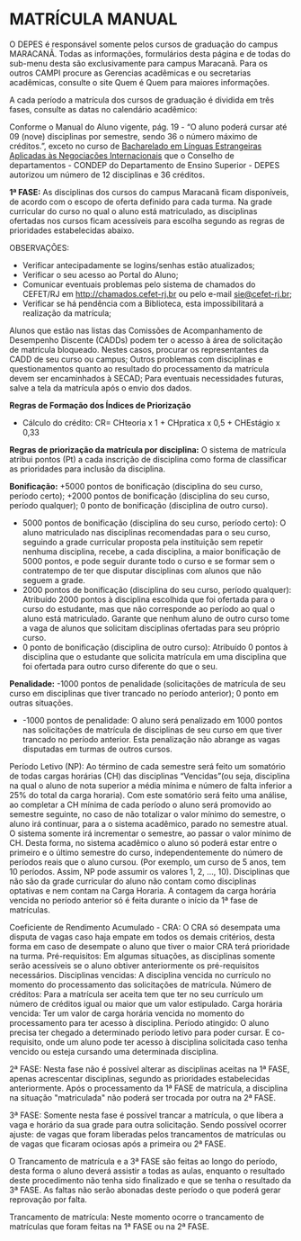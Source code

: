 # MATRÍCULA MANUAL

O DEPES é responsável somente pelos cursos de graduação do campus MARACANÃ. Todas as informações, formulários desta página e de todas do sub-menu desta são exclusivamente para campus Maracanã. Para os outros CAMPI procure as Gerencias acadêmicas e ou secretarias acadêmicas, consulte o site Quem é Quem para maiores informações.

A cada período a matrícula dos cursos de graduação é dividida em três fases, consulte as datas no calendário acadêmico:

Conforme o Manual do Aluno vigente, pág. 19 - “O aluno poderá cursar até 09 (nove) disciplinas por semestre, sendo 36 o número máximo de créditos.”, exceto no curso de [Bacharelado em Línguas Estrangeiras Aplicadas às Negociações Internacionais](https://www.cefet-rj.br/index.php/bacharelado-em-linguas-estrangeiras-aplicadas-as-negociacoes-internacionais) que o Conselho de departamentos - CONDEP do Departamento de Ensino Superior - DEPES autorizou um número de 12 disciplinas e 36 créditos.

**1ª FASE:** As disciplinas dos cursos do campus Maracanã ficam disponíveis, de acordo com o escopo de oferta definido para cada turma. Na grade curricular do curso no qual o aluno está matriculado, as disciplinas ofertadas nos cursos ficam acessíveis para escolha segundo as regras de prioridades estabelecidas abaixo.

OBSERVAÇÕES:

- Verificar antecipadamente se logins/senhas estão atualizados;
- Verificar o seu acesso ao Portal do Aluno;
- Comunicar eventuais problemas pelo sistema de chamados do CEFET/RJ em http://chamados.cefet-rj.br ou pelo e-mail sie@cefet-rj.br;
- Verificar se há pendência com a Biblioteca, esta impossibilitará a realização da matrícula;

Alunos que estão nas listas das Comissões de Acompanhamento de Desempenho Discente (CADDs) podem ter o acesso à área de solicitação de matrícula bloqueado. Nestes casos, procurar os representantes da CADD de seu curso ou campus;
Outros problemas com disciplinas e questionamentos quanto ao resultado do processamento da matrícula devem ser encaminhados à SECAD;
Para eventuais necessidades futuras, salve a tela da matrícula após o envio dos dados.

**Regras de Formação dos Índices de Priorização**

- Cálculo do crédito: CR= CHteoria x 1 + CHpratica x 0,5 + CHEstágio x 0,33

**Regras de priorização da matrícula por disciplina:** O sistema de matrícula atribui pontos (Pt) a cada inscrição de disciplina como forma de classificar as prioridades para inclusão da disciplina.

**Bonificação:** +5000 pontos de bonificação (disciplina do seu curso, período certo); +2000 pontos de bonificação (disciplina do seu curso, período qualquer); 0 ponto de bonificação (disciplina de outro curso).

- 5000 pontos de bonificação (disciplina do seu curso, período certo): O aluno matriculado nas disciplinas recomendadas para o seu curso, seguindo a grade curricular proposta pela instituição sem repetir nenhuma disciplina, recebe, a cada disciplina, a maior bonificação de 5000 pontos, e pode seguir durante todo o curso e se formar sem o contratempo de ter que disputar disciplinas com alunos que não seguem a grade.
- 2000 pontos de bonificação (disciplina do seu curso, período qualquer): Atribuído 2000 pontos à disciplina escolhida que foi ofertada para o curso do estudante, mas que não corresponde ao período ao qual o aluno está matriculado. Garante que nenhum aluno de outro curso tome a vaga de alunos que solicitam disciplinas ofertadas para seu próprio curso.
- 0 ponto de bonificação (disciplina de outro curso): Atribuído 0 pontos à disciplina que o estudante que solicita matrícula em uma disciplina que foi ofertada para outro curso diferente do que o seu.
 
**Penalidade:** -1000 pontos de penalidade (solicitações de matrícula de seu curso em disciplinas que tiver trancado no período anterior); 0 ponto em outras situações.

- -1000 pontos de penalidade: O aluno será penalizado em 1000 pontos nas solicitações de matrícula de disciplinas de seu curso em que tiver trancado no período anterior. Esta penalização não abrange as vagas disputadas em turmas de outros cursos.
 

Período Letivo (NP): Ao término de cada semestre será feito um somatório de todas cargas horárias (CH) das disciplinas “Vencidas”(ou seja, disciplina na qual o aluno de nota superior a média mínima e número de falta inferior a 25% do total da carga horaria). Com este somatório será feito uma análise, ao completar a CH mínima de cada período o aluno será promovido ao semestre seguinte, no caso de não totalizar o valor mínimo do semestre, o aluno irá continuar, para a o sistema acadêmico, parado no semestre atual. O sistema somente irá incrementar o semestre, ao passar o valor mínimo de CH. Desta forma, no sistema acadêmico o aluno só poderá estar entre o primeiro e o último semestre do curso, independentemente do número de períodos reais que o aluno cursou. (Por exemplo, um curso de 5 anos, tem 10 períodos. Assim, NP pode assumir os valores 1, 2, ..., 10). Disciplinas que não são da grade curricular do aluno não contam como disciplinas optativas e nem contam na Carga Horaria. A contagem da carga horária vencida no período anterior só é feita durante o início da 1ª fase de matrículas.
 

Coeficiente de Rendimento Acumulado - CRA: O CRA só desempata uma disputa de vagas caso haja empate em todos os demais critérios, desta forma em caso de desempate o aluno que tiver o maior CRA terá prioridade na turma.
Pré-requisitos: Em algumas situações, as disciplinas somente serão acessíveis se o aluno obtiver anteriormente os pré-requisitos necessários. Disciplinas vencidas: A disciplina vencida no currículo no momento do processamento das solicitações de matrícula. Número de créditos: Para a matrícula ser aceita tem que ter no seu currículo um número de créditos igual ou maior que um valor estipulado. Carga horária vencida: Ter um valor de carga horária vencida no momento do processamento para ter acesso à disciplina. Período atingido: O aluno precisa ter chegado a determinado período letivo para poder cursar. E co-requisito, onde um aluno pode ter acesso à disciplina solicitada caso tenha vencido ou esteja cursando uma determinada disciplina.
 

2ª FASE: Nesta fase não é possível alterar as disciplinas aceitas na 1ª FASE, apenas acrescentar disciplinas, segundo as prioridades estabelecidas anteriormente. Após o processamento da 1ª FASE de matrícula, a disciplina na situação "matriculada" não poderá ser trocada por outra na 2ª FASE.

 

3ª FASE: Somente nesta fase é possível trancar a matrícula, o que libera a vaga e horário da sua grade para outra solicitação. Sendo possível ocorrer ajuste: de vagas que foram liberadas pelos trancamentos de matrículas ou de vagas que ficaram ociosas após a primeira ou 2ª FASE.

O Trancamento de matrícula e a 3ª FASE são feitas ao longo do período, desta forma o aluno deverá assistir a todas as aulas, enquanto o resultado deste procedimento não tenha sido finalizado e que se tenha o resultado da 3ª FASE. As faltas não serão abonadas deste período o que poderá gerar reprovação por falta.

Trancamento de matrícula: Neste momento ocorre o trancamento de matrículas que foram feitas na 1ª FASE ou na 2ª FASE. 

 
